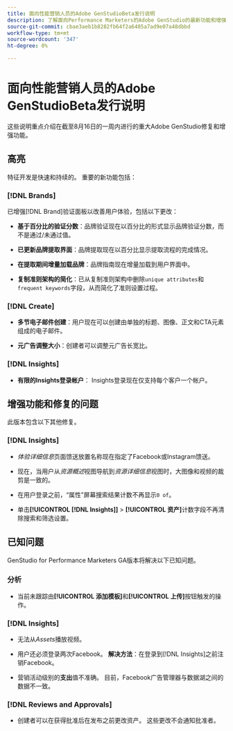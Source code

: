 ```yaml
---
title: 面向性能营销人员的Adobe GenStudioBeta发行说明
description: 了解面向Performance Marketers的Adobe GenStudio的最新功能和增强功能。
source-git-commit: cbae3aeb1b8282fb64f2a6405a7ad9e07a48dbbd
workflow-type: tm+mt
source-wordcount: '347'
ht-degree: 0%

---
```



# 面向性能营销人员的Adobe GenStudioBeta发行说明

这些说明重点介绍在截至8月16日的一周内进行的重大Adobe GenStudio修复和增强功能。

## 高亮

特征开发是快速和持续的。 重要的新功能包括：

### [!DNL Brands]

已增强[!DNL Brand]验证面板以改善用户体验，包括以下更改：

* **基于百分比的验证分数**：品牌验证现在以百分比的形式显示品牌验证分数，而不是通过/未通过值。

* **已更新品牌提取界面**：品牌提取现在以百分比显示提取流程的完成情况。

* **在提取期间增量加载品牌**：品牌指南现在增量加载到用户界面中。

* **复制准则架构的简化**：已从复制准则架构中删除`unique attributes`和`frequent keywords`字段，从而简化了准则设置过程。

### [!DNL Create]

* **多节电子邮件创建**：用户现在可以创建由单独的标题、图像、正文和CTA元素组成的电子邮件。

* **元广告调整大小**：创建者可以调整元广告长宽比。

### [!DNL Insights]

* **有限的Insights登录帐户**： Insights登录现在仅支持每个客户一个帐户。

## 增强功能和修复的问题

此版本包含以下其他修复。

### [!DNL Insights]

* _体验详细信息_&#x200B;页面馈送放置名称现在指定了Facebook或Instagram馈送。

* 现在，当用户从&#x200B;_资源概述_&#x200B;视图导航到&#x200B;_资源详细信息_&#x200B;视图时，大图像和视频的裁剪是一致的。

* 在用户登录之前，“属性”屏幕搜索结果计数不再显示`0 of`。<!-- GS- 3665 -->

* 单击&#x200B;**[!UICONTROL [!DNL Insights]]** > **[!UICONTROL 资产]**&#x200B;计数字段不再清除搜索和筛选设置。<!-- GS-3476 -->

## 已知问题

GenStudio for Performance Marketers GA版本将解决以下已知问题。

### 分析

* 当前未跟踪由&#x200B;**[!UICONTROL 添加模板]**&#x200B;和&#x200B;**[!UICONTROL 上传]**&#x200B;按钮触发的操作。<!-- GS-3505 -->

### [!DNL Insights]

* 无法从&#x200B;_Assets_&#x200B;播放视频。<!-- GS-3846 -->

* 用户还必须登录两次Facebook。 **解决方法**：在登录到[!DNL Insights]之前注销Facebook。

* 营销活动级别的&#x200B;**支出**&#x200B;值不准确。 目前，Facebook广告管理器与数据湖之间的数据不一致。<!-- GS-3202 -->

### [!DNL Reviews and Approvals]

* 创建者可以在获得批准后在发布之前更改资产。 这些更改不会通知批准者。

